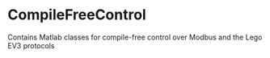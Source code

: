 # CompileFreeControl
Contains Matlab classes for compile-free control over Modbus and the Lego EV3 protocols
